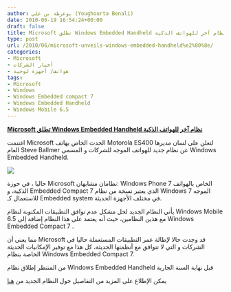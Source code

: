 ```yaml
---
author: يوغرطة بن علي (Youghourta Benali)
date: 2010-06-19 16:54:24+00:00
draft: false
title: Microsoft تطلق Windows Embedded Handheld نظام آخر للهواتف الذكية
type: post
url: /2010/06/microsoft-unveils-windows-embedded-handheld%e2%80%8e/
categories:
- Microsoft
- أخبار الشركات
- هواتف/ أجهزة لوحية
tags:
- Microsoft
- Windows
- Windows Embedded compact 7
- Windows Embedded Handheld
- Windows Mobile 6.5
---
```


[**Microsoft تطلق Windows Embedded Handheld نظام آخر للهواتف الذكية**](https://www.it-scoop.com/2010/06/Microsoft-unveils-Windows-Embedded-Handheld‎)




اغتنمت Microsoft الحدث الخاص بهاتف Motorola ES400 لتعلن على لسان مديرها العام Steve Ballmer عن نظام جديد للهواتف الموجه للشركات و المسمى Windows Embedded Handheld.

[![](http://www.microsoft.com/presspass/images/features/2010/06-17MobileStrat_lg.jpg)
](https://www.it-scoop.com/2010/06/Microsoft-unveils-Windows-Embedded-Handheld‎)

حاليا ، في حوزة Microsoft نظامان مشابهان: Windows Phone 7 الخاص بالهواتف الذكية، و Embedded Compact 7 الذي يعتبر نسخة من نظام Windows 7 الموجه للاستعمال كـ Embedded system في مختلف الأجهزة الحديثة.

يأتي النظام الجديد لحل مشكل عدم توافق التطبيقات المكتوبة لنظام Windows Mobile 6.5 مع هذين النظامين، حيث أنه يعتمد على هذا النظام إضافة إلى Windows Embedded Compact 7 .

مما يعني أن Microsoft قد وجدت حالا لإطالة عمر التطبيقات المستعملة حاليا في الشركات و التي لا تتوافق مع أنظمتها الحديثة، كل هذا مع توفير الإمكانيات الحديثة الخاصة بنظام Windows Embedded Compact 7.

من المنتظر إطلاق نظام Windows Embedded Handheld قبل نهاية السنة الجارية

يمكن الإطلاع على المزيد من التفاصيل حول النظام الجديد من [هنا](http://www.microsoft.com/presspass/features/2010/jun10/06-17enterprisehandheld.mspx)
